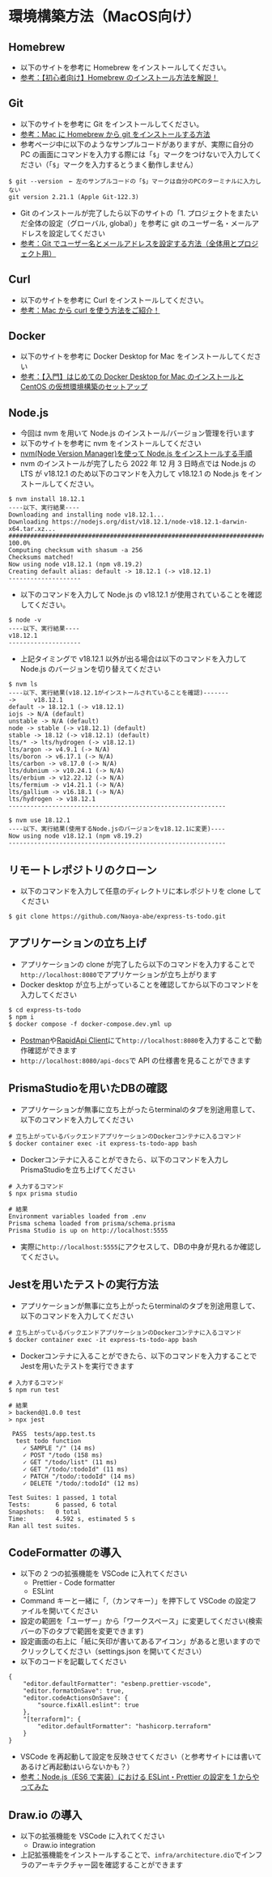 # 環境構築方法（MacOS向け）

## Homebrew

- 以下のサイトを参考に Homebrew をインストールしてください。
- [参考：【初心者向け】Homebrew のインストール方法を解説！](https://aiacademy.jp/media/?p=2817)

## Git

- 以下のサイトを参考に Git をインストールしてください。
- [参考：Mac に Homebrew から git をインストールする方法](https://hirooooo-lab.com/development/install-git-by-homebrew/)
- 参考ページ中に以下のようなサンプルコードがありますが、実際に自分の PC の画面にコマンドを入力する際には「`$`」マークをつけないで入力してください（「`$`」マークを入力するとうまく動作しません）

```
$ git --version　← 左のサンプルコードの「$」マークは自分のPCのターミナルに入力しない
git version 2.21.1 (Apple Git-122.3)
```

- Git のインストールが完了したら以下のサイトの「1. プロジェクトをまたいだ全体の設定（グローバル, global）」を参考に git のユーザー名・メールアドレスを設定してください
- [参考：Git でユーザー名とメールアドレスを設定する方法（全体用とプロジェクト用）](https://laboradian.com/set-git-user-and-email/#1_global)

## Curl

- 以下のサイトを参考に Curl をインストールしてください。
- [参考：Mac から curl を使う方法をご紹介！](https://aprico-media.com/posts/8236)

## Docker

- 以下のサイトを参考に Docker Desktop for Mac をインストールしてください
- [参考：【入門】はじめての Docker Desktop for Mac のインストールと CentOS の仮想環境構築のセットアップ](https://qiita.com/gahoh/items/92217e0a887bb81e3155)

## Node.js

- 今回は nvm を用いて Node.js のインストール/バージョン管理を行います
- 以下のサイトを参考に nvm をインストールしてください
- [nvm(Node Version Manager)を使って Node.js をインストールする手順](https://qiita.com/ffggss/items/94f1c4c5d311db2ec71a)
- nvm のインストールが完了したら 2022 年 12 月 3 日時点では Node.js の LTS が v18.12.1 のため以下のコマンドを入力して v18.12.1 の Node.js をインストールしてください。

```
$ nvm install 18.12.1
----以下、実行結果----
Downloading and installing node v18.12.1...
Downloading https://nodejs.org/dist/v18.12.1/node-v18.12.1-darwin-x64.tar.xz...
########################################################################################################################################################################### 100.0%
Computing checksum with shasum -a 256
Checksums matched!
Now using node v18.12.1 (npm v8.19.2)
Creating default alias: default -> 18.12.1 (-> v18.12.1)
--------------------
```

- 以下のコマンドを入力して Node.js の v18.12.1 が使用されていることを確認してください。

```
$ node -v
----以下、実行結果----
v18.12.1
--------------------
```

- 上記タイミングで v18.12.1 以外が出る場合は以下のコマンドを入力して Node.js のバージョンを切り替えてください

```
$ nvm ls
----以下、実行結果(v18.12.1がインストールされていることを確認)-------
->     v18.12.1
default -> 18.12.1 (-> v18.12.1)
iojs -> N/A (default)
unstable -> N/A (default)
node -> stable (-> v18.12.1) (default)
stable -> 18.12 (-> v18.12.1) (default)
lts/* -> lts/hydrogen (-> v18.12.1)
lts/argon -> v4.9.1 (-> N/A)
lts/boron -> v6.17.1 (-> N/A)
lts/carbon -> v8.17.0 (-> N/A)
lts/dubnium -> v10.24.1 (-> N/A)
lts/erbium -> v12.22.12 (-> N/A)
lts/fermium -> v14.21.1 (-> N/A)
lts/gallium -> v16.18.1 (-> N/A)
lts/hydrogen -> v18.12.1
------------------------------------------------------------

$ nvm use 18.12.1
----以下、実行結果(使用するNode.jsのバージョンをv18.12.1に変更)----
Now using node v18.12.1 (npm v8.19.2)
------------------------------------------------------------
```

## リモートレポジトリのクローン

- 以下のコマンドを入力して任意のディレクトリに本レポジトリを clone してください

```
$ git clone https://github.com/Naoya-abe/express-ts-todo.git
```

## アプリケーションの立ち上げ

- アプリケーションの clone が完了したら以下のコマンドを入力することで`http://localhost:8080`でアプリケーションが立ち上がります
- Docker desktop が立ち上がっていることを確認してから以下のコマンドを入力してください

```
$ cd express-ts-todo
$ npm i
$ docker compose -f docker-compose.dev.yml up
```

- [Postman](https://cloudsmith.co.jp/blog/efficient/2021/08/1837085.html)や[RapidApi Client](https://www.youtube.com/watch?v=MTrj3tNf9jA)にて`http://localhost:8080`を入力することで動作確認ができます
- `http://localhost:8080/api-docs`で API の仕様書を見ることができます

## PrismaStudioを用いたDBの確認
- アプリケーションが無事に立ち上がったらterminalのタブを別途用意して、以下のコマンドを入力してください
```
# 立ち上がっているバックエンドアプリケーションのDockerコンテナに入るコマンド
$ docker container exec -it express-ts-todo-app bash
```
- Dockerコンテナに入ることができたら、以下のコマンドを入力しPrismaStudioを立ち上げてください
```
# 入力するコマンド
$ npx prisma studio

# 結果
Environment variables loaded from .env
Prisma schema loaded from prisma/schema.prisma
Prisma Studio is up on http://localhost:5555
```
- 実際に`http://localhost:5555`にアクセスして、DBの中身が見れるか確認してください。

## Jestを用いたテストの実行方法
- アプリケーションが無事に立ち上がったらterminalのタブを別途用意して、以下のコマンドを入力してください
```
# 立ち上がっているバックエンドアプリケーションのDockerコンテナに入るコマンド
$ docker container exec -it express-ts-todo-app bash
```
- Dockerコンテナに入ることができたら、以下のコマンドを入力することでJestを用いたテストを実行できます
```
# 入力するコマンド
$ npm run test

# 結果
> backend@1.0.0 test
> npx jest

 PASS  tests/app.test.ts
  test todo function
    ✓ SAMPLE "/" (14 ms)
    ✓ POST "/todo (158 ms)
    ✓ GET "/todo/list" (11 ms)
    ✓ GET "/todo/:todoId" (11 ms)
    ✓ PATCH "/todo/:todoId" (14 ms)
    ✓ DELETE "/todo/:todoId" (12 ms)

Test Suites: 1 passed, 1 total
Tests:       6 passed, 6 total
Snapshots:   0 total
Time:        4.592 s, estimated 5 s
Ran all test suites.
```

## CodeFormatter の導入

- 以下の 2 つの拡張機能を VSCode に入れてください
  - Prettier - Code formatter
  - ESLint
- Command キーと一緒に「,（カンマキー）」を押下して VSCode の設定ファイルを開いてください
- 設定の範囲を「ユーザー」から「ワークスペース」に変更してください(検索バーの下のタブで範囲を変更できます)
- 設定画面の右上に「紙に矢印が書いてあるアイコン」があると思いますのでクリックしてください（settings.json を開いてください）
- 以下のコードを記載してください

```
{
	"editor.defaultFormatter": "esbenp.prettier-vscode",
	"editor.formatOnSave": true,
	"editor.codeActionsOnSave": {
		"source.fixAll.eslint": true
	},
	"[terraform]": {
		"editor.defaultFormatter": "hashicorp.terraform"
	}
}
```

- VSCode を再起動して設定を反映させてください（と参考サイトには書いてあるけど再起動はいらないかも？）
- [参考：Node.js（ES6 で実装）における ESLint・Prettier の設定を 1 からやってみた](https://note.com/shift_tech/n/n8bbe1c05ba0b)

## Draw.io の導入

- 以下の拡張機能を VSCode に入れてください
  - Draw.io integration
- 上記拡張機能をインストールすることで、`infra/architecture.dio`でインフラのアーキテクチャー図を確認することができます